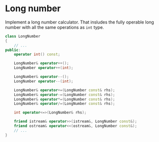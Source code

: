 # Long number

Implement a long number calculator. That insludes the fully operable long number with all the same operations as `int` type.

```cpp
class LongNumber
{
    // ...
public:
    operator int() const;

    LongNumber& operator++();
    LongNumber operator++(int);

    LongNumber& operator--();
    LongNumber operator--(int);

    LongNumber& operator+=(LongNumber const& rhs);
    LongNumber& operator-=(LongNumber const& rhs);
    LongNumber& operator*=(LongNumber const& rhs);
    LongNumber& operator/=(LongNumber const& rhs);

    int operator<=>(LongNumber& rhs);

    friend istream& operator>>(istream&, LongNumber const&);
    friend ostream& operator<<(ostream&, LongNumber const&);
    // ...
}
```